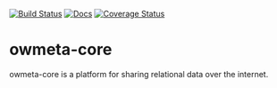 [![Build Status](https://travis-ci.org/openworm/owmeta-core.png?branch=dev)](https://travis-ci.org/openworm-core/owmeta/builds)
[![Docs](https://readthedocs.org/projects/owmeta-core/badge/?version=latest)](https://owmeta-core.readthedocs.io/en/latest)
[![Coverage Status](https://coveralls.io/repos/github/openworm/owmeta-core/badge.svg?branch=dev)](https://coveralls.io/github/openworm/owmeta-core?branch=dev)

owmeta-core
===========
owmeta-core is a platform for sharing relational data over the internet.
